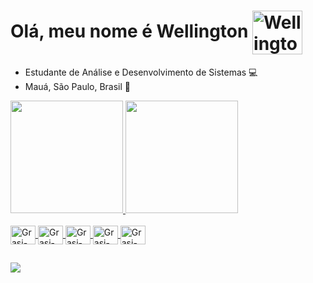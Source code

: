 # Olá, meu nome é Wellington <img align="center" alt="Wellington" height="70" width="80" src="https://media.giphy.com/media/aYKTYtCYb2ECSKfyal/giphy.gif">
- Estudante de Análise e Desenvolvimento de Sistemas 💻
- Mauá, São Paulo, Brasil :city_sunrise:
 <div>
  <a href="https://github.com/Wellington-Siqueira/">
  <img height="180em" src="https://github-readme-stats.vercel.app/api?username=Wellington-Siqueira&show_icons=true&theme=chartreuse-dark&include_all_commits=true&count_private=true"/>
  <img height="180em" src="https://github-readme-stats.vercel.app/api/top-langs/?username=Wellington-Siqueira&layout=compact&langs_count=7&theme=chartreuse-dark"/>
</div>
<div style="display: inline_block"><br>
  <img align="center" alt="Grasi-Flutter" height="30" width="40" src="https://cdn.jsdelivr.net/gh/devicons/devicon/icons/flutter/flutter-plain.svg">
  <img align="center" alt="Grasi-Dart" height="30" width="40" src="https://cdn.jsdelivr.net/gh/devicons/devicon/icons/dart/dart-original.svg">
  <img align="center" alt="Grasi-Pythont" height="30" width="40" src="https://cdn.jsdelivr.net/gh/devicons/devicon/icons/python/python-original.svg">
 <img align="center" alt="Grasi-Batch" height="30" width="40" src="https://cdn.jsdelivr.net/gh/devicons/devicon/icons/react/react-original.svg">
  <img align="center" alt="Grasi-Batch" height="30" width="40" src="https://cdn.jsdelivr.net/gh/devicons/devicon/icons/javascript/javascript-original.svg">
  
</div>
 
   ##
 
<div> 
  <a href="https://www.linkedin.com/in/wellingtonsiqueira3/" target="_blank"><img src="https://img.shields.io/badge/-LinkedIn-%230077B5?style=for-the-badge&logo=linkedin&logoColor=white" target="_blank"></a> 
</div>
